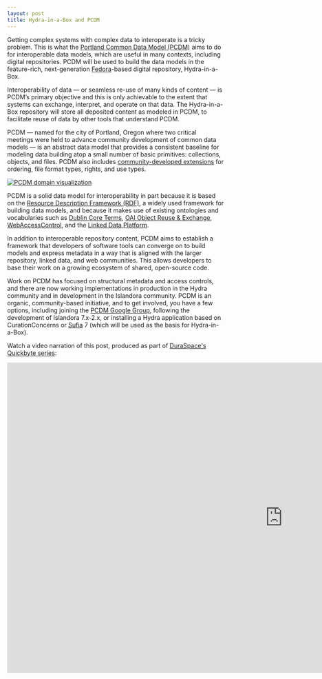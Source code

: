 ```yaml
---
layout: post
title: Hydra-in-a-Box and PCDM
---
```


Getting complex systems with complex data to interoperate is a tricky problem. This is what the [Portland Common Data Model (PCDM)](https://github.com/duraspace/pcdm/wiki) aims to do for interoperable data models, which are useful in many contexts, including digital repositories. PCDM will be used to build the data models in the feature-rich, next-generation [Fedora](http://fedorarepository.org/)-based digital repository, Hydra-in-a-Box.

Interoperability of data — or seamless re-use of many kinds of content — is PCDM’s primary objective and this is only achievable to the extent that systems can exchange, interpret, and operate on that data. The Hydra-in-a-Box repository will store all deposited content as modeled in PCDM, to facilitate reuse of data by other tools that understand PCDM.

PCDM — named for the city of Portland, Oregon where two critical meetings were held to advance community development of common data models — is an abstract data model that provides a consistent baseline for modeling data building atop a small number of basic primitives: collections, objects, and files. PCDM also includes [community-developed extensions](https://github.com/duraspace/pcdm/tree/master/pcdm-ext) for ordering, file format types, rights, and use types.

<a href="#" class="image fit"><img src="https://raw.githubusercontent.com/wiki/duraspace/pcdm/images/coll-object-file.png" alt="PCDM domain visualization"/></a>

PCDM is a solid data model for interoperability in part because it is based on the [Resource Description Framework (RDF)](http://www.w3.org/TR/2014/REC-rdf11-concepts-20140225/), a widely used framework for building data models, and because it makes use of existing ontologies and vocabularies such as [Dublin Core Terms](http://dublincore.org/documents/dcmi-terms/), [OAI Object Reuse & Exchange](https://www.openarchives.org/ore/), [WebAccessControl](http://www.w3.org/wiki/WebAccessControl), and the [Linked Data Platform](http://www.w3.org/TR/ldp/).

In addition to interoperable repository content, PCDM aims to establish a framework that developers of software tools can converge on to build models and express metadata in a way that is aligned with the larger repository, linked data, and web communities. This allows developers to base their work on a growing ecosystem of shared, open-source code.

Work on PCDM has focused on structural metadata and access controls, and there are now working implementations in production in the Hydra community and in development in the Islandora community. PCDM is an organic, community-based initiative, and to get involved, you have a few options, including joining the [PCDM Google Group](https://groups.google.com/forum/#!forum/pcdm), following the development of Islandora 7.x-2.x, or installing a Hydra application based on CurationConcerns or [Sufia](http://sufia.io/) 7 (which will be used as the basis for Hydra-in-a-Box).

Watch a video narration of this post, produced as part of [DuraSpace's Quickbyte series](http://duraspace.org/node/2787):

<div class="videoWrapper">
  <iframe width="1280" height="720" src="https://www.youtube.com/embed/IPfaiV2XrJM" frameborder="0" allowfullscreen></iframe>
</div>
